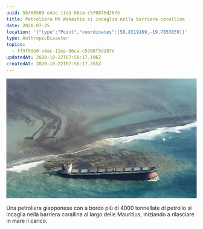 ```yaml
---
uuid: 5b388500-e4ac-11ea-86ca-c5708f5d287e
title: Petroliera MV Wakashio si incaglia nella barriera corallina
date: 2020-07-25
location: '{"type":"Point","coordinates":[58.8319169,-19.7853859]}'
type: AnthropicDisaster
topics:
  - ff9f9de0-e4ac-11ea-86ca-c5708f5d287e
updatedAt: 2020-10-22T07:56:17.196Z
createdAt: 2020-10-22T07:56:17.355Z
---
```

![Petroliera incagliata al largo delle Mauritius](../../static/media/events/5b388500-e4ac-11ea-86ca-c5708f5d287e/mauritius-1.jpg "Petroliera incagliata al largo delle Mauritius")

Una petroliera giapponese con a bordo più di 4000 tonnellate di petrolio si incaglia nella barriera corallina al largo delle Mauritius, iniziando a rilasciare in mare il carico.